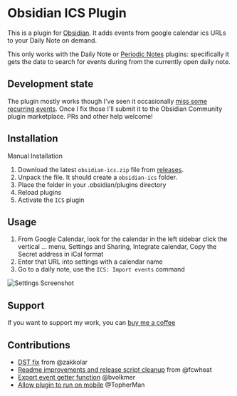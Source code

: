 # Obsidian ICS Plugin

This is a plugin for [Obsidian](https://obsidian.md). It adds events from google calendar ics URLs to your Daily Note on demand.

This only works with the Daily Note or [Periodic Notes](https://github.com/liamcain/obsidian-periodic-notes) plugins: specifically it gets the date to search for events during from the currently open daily note.

## Development state

The plugin mostly works though I've seen it occasionally [miss some recurring events](https://github.com/muness/obsidian-ics/issues/36). Once I fix those I'll submit it to the Obsidian Community plugin marketplace. PRs and other help welcome!

## Installation

Manual Installation

1. Download the latest `obsidian-ics.zip` file from [releases](https://github.com/muness/obsidian-ics/releases).
2. Unpack the file. It should create a `obsidian-ics` folder.
3. Place the folder in your .obsidian/plugins directory
4. Reload plugins
5. Activate the `ICS` plugin

## Usage

1. From Google Calendar, look for the calendar in the left sidebar click the vertical … menu, Settings and Sharing, Integrate calendar, Copy the Secret address in iCal format
2. Enter that URL into settings with a calendar name
3. Go to a daily note, use the `ICS: Import events` command

![Settings Screenshot](https://github.com/muness/obsidian-ics/blob/master/docs/2021-08-11-22-18-21.png?raw=true)

## Support

If you want to support my work, you can [buy me a coffee](https://www.buymeacoffee.com/muness)

## Contributions

- [DST fix](https://github.com/muness/obsidian-ics/pull/17) from @zakkolar
- [Readme improvements and release script cleanup](https://github.com/muness/obsidian-ics/pull/22) from @fcwheat
- [Export event getter function](https://github.com/muness/obsidian-ics/pull/33) @bvolkmer
- [Allow plugin to run on mobile](https://github.com/muness/obsidian-ics/pull/46) @TopherMan
